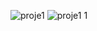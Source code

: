 ![proje1](https://github.com/EmanuelaIbra/Weather/assets/102794695/2e213be2-5bc1-46ad-93ab-330d44280865)
![proje1 1](https://github.com/EmanuelaIbra/Weather/assets/102794695/3a727128-cc61-46f4-82b6-81abd425059e)
